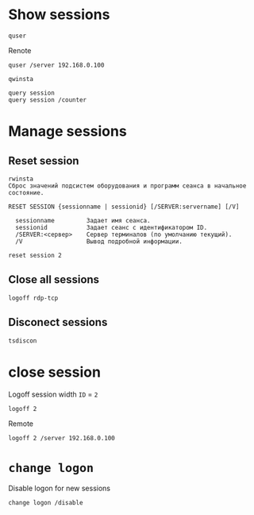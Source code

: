 # Show sessions
```
quser
```

Renote
```
quser /server 192.168.0.100
```

```
qwinsta
```

```
query session
query session /counter
```
# Manage sessions
## Reset session
```
rwinsta
Сброс значений подсистем оборудования и программ сеанса в начальное состояние.

RESET SESSION {sessionname | sessionid} [/SERVER:servername] [/V]

  sessionname         Задает имя сеанса.
  sessionid           Задает сеанс с идентификатором ID.
  /SERVER:<сервер>    Сервер терминалов (по умолчанию текущий).
  /V                  Вывод подробной информации.
```

```
reset session 2
```

## Close all sessions
```
logoff rdp-tcp
```
## Disconect sessions
```
tsdiscon
```

# close session
Logoff session width `ID` = `2`
```
logoff 2
```
Remote
```
logoff 2 /server 192.168.0.100
```

# `change logon`
Disable logon for new sessions
```
change logon /disable
```
